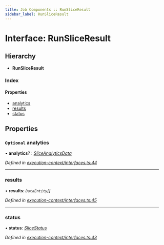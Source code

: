 ```yaml
---
title: Job Components :: RunSliceResult
sidebar_label: RunSliceResult
---
```


# Interface: RunSliceResult

## Hierarchy

* **RunSliceResult**

### Index

#### Properties

* [analytics](runsliceresult.md#optional-analytics)
* [results](runsliceresult.md#results)
* [status](runsliceresult.md#status)

## Properties

### `Optional` analytics

• **analytics**? : *[SliceAnalyticsData](sliceanalyticsdata.md)*

*Defined in [execution-context/interfaces.ts:44](https://github.com/terascope/teraslice/blob/5e4063e2/packages/job-components/src/execution-context/interfaces.ts#L44)*

___

###  results

• **results**: *`DataEntity`[]*

*Defined in [execution-context/interfaces.ts:45](https://github.com/terascope/teraslice/blob/5e4063e2/packages/job-components/src/execution-context/interfaces.ts#L45)*

___

###  status

• **status**: *[SliceStatus](../overview.md#slicestatus)*

*Defined in [execution-context/interfaces.ts:43](https://github.com/terascope/teraslice/blob/5e4063e2/packages/job-components/src/execution-context/interfaces.ts#L43)*

